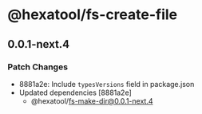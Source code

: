 # @hexatool/fs-create-file

## 0.0.1-next.4

### Patch Changes

- 8881a2e: Include `typesVersions` field in package.json
- Updated dependencies [8881a2e]
  - @hexatool/fs-make-dir@0.0.1-next.4
